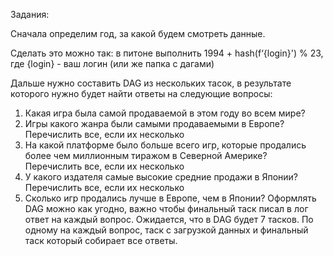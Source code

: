 Задания:

Сначала определим год, за какой будем смотреть данные.

Сделать это можно так:
в питоне выполнить 1994 + hash(f‘{login}') % 23,  где {login} - ваш логин (или же папка с дагами)

Дальше нужно составить DAG из нескольких тасок, в результате которого нужно будет найти ответы на следующие вопросы:

1. Какая игра была самой продаваемой в этом году во всем мире?
2. Игры какого жанра были самыми продаваемыми в Европе? Перечислить все, если их несколько
3. На какой платформе было больше всего игр, которые продались более чем миллионным тиражом в Северной Америке?
Перечислить все, если их несколько
4. У какого издателя самые высокие средние продажи в Японии?
Перечислить все, если их несколько
5. Сколько игр продались лучше в Европе, чем в Японии?
Оформлять DAG можно как угодно, важно чтобы финальный таск писал в лог ответ на каждый вопрос. Ожидается, что в DAG будет 7 тасков. По одному на каждый вопрос, таск с загрузкой данных и финальный таск который собирает все ответы. 
